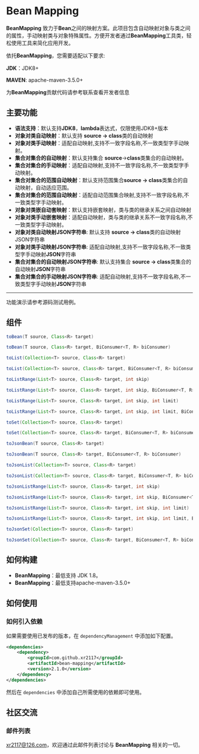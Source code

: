 # Bean Mapping

**BeanMapping** 致力于**Bean**之间的映射方案。此项目包含自动映射对象与类之间的属性，手动映射类与对象特殊属性。方便开发者通过**BeanMapping**工具类，轻松使用工具来简化应用开发。

依托**BeanMapping**，您需要适配以下要求:

**JDK**：JDK8+

**MAVEN**: apache-maven-3.5.0+



为**BeanMapping**贡献代码请参考联系查看开发者信息

## 主要功能

* **语法支持**：默认支持**JDK8**，**lambda**表达式，仅限使用JDK8+版本
* **对象对类自动映射**：默认支持 **source -> class**类的自动映射
* **对象对类手动映射**：适配自动映射,支持不一致字段名称,不一致类型字手动映射。
* **集合对集合的自动映射**：默认支持集合 **source**->**class**类集合的自动映射。
* **集合对集合的手动映射**：适配自动映射,支持不一致字段名称,不一致类型字手动映射。
* **集合对集合的范围自动映射**：默认支持范围集合**source -> class**类集合的自动映射，自动适应范围。
* **集合对集合的范围自动映射**：适配自动范围集合映射,支持不一致字段名称,不一致类型字手动映射。
* **对象对类嵌自动套映射**：默认支持嵌套映射，类与类的继承关系之间自动映射
* **对象对类手动嵌套映射**：适配自动映射，类与类的继承关系不一致字段名称,不一致类型字手动映射。
* **对象对类自动映射JSON字符串**: 默认支持 **source -> class**类的自动映射JSON字符串
* **对象对类手动映射JSON字符串**: 适配自动映射,支持不一致字段名称,不一致类型字手动映射**JSON**字符串
* **集合对集合的自动映射JSON字符串**: 默认支持集合 **source -> class**类集合的自动映射**JSON**字符串
* **集合对集合的手动映射JSON字符串**: 适配自动映射,支持不一致字段名称,不一致类型字手动映射**JSON**字符串

****


功能演示请参考源码测试用例。

## 组件

```java
toBean(T source, Class<R> target)

toBean(T source, Class<R> target, BiConsumer<T, R> biConsumer)

toList(Collection<T> source, Class<R> target)

toList(Collection<T> source, Class<R> target, BiConsumer<T, R> biConsumer)

toListRange(List<T> source, Class<R> target, int skip)

toListRange(List<T> source, Class<R> target, int skip, BiConsumer<T, R> biConsumer)

toListRange(List<T> source, Class<R> target, int skip, int limit)

toListRange(List<T> source, Class<R> target, int skip, int limit, BiConsumer<T, R> biConsumer)

toSet(Collection<T> source, Class<R> target)

toSet(Collection<T> source, Class<R> target, BiConsumer<T, R> biConsumer)

toJsonBean(T source, Class<R> target)

toJsonBean(T source, Class<R> target, BiConsumer<T, R> biConsumer)

toJsonList(Collection<T> source, Class<R> target)

toJsonList(Collection<T> source, Class<R> target, BiConsumer<T, R> biConsumer)

toJsonListRange(List<T> source, Class<R> target, int skip)

toJsonListRange(List<T> source, Class<R> target, int skip, BiConsumer<T, R> biConsumer)

toJsonListRange(List<T> source, Class<R> target, int skip, int limit)

toJsonListRange(List<T> source, Class<R> target, int skip, int limit, BiConsumer<T, R> biConsumer)

toJsonSet(Collection<T> source, Class<R> target)

toJsonSet(Collection<T> source, Class<R> target, BiConsumer<T, R> biConsumer)
```



## 如何构建

* **BeanMapping**：最低支持 JDK 1.8。
* **BeanMapping**：最低支持apache-maven-3.5.0+

## 如何使用

### 如何引入依赖

如果需要使用已发布的版本，在 `dependencyManagement` 中添加如下配置。

```xml
<dependencies>
    <dependency>
        <groupId>com.github.xr2117</groupId>
        <artifactId>bean-mapping</artifactId>
        <version>2.1.0</version>
    </dependency>
</dependencies>
```

然后在 `dependencies` 中添加自己所需使用的依赖即可使用。

## 社区交流

### 邮件列表

xr2117@126.com，欢迎通过此邮件列表讨论与 **BeanMapping** 相关的一切。
